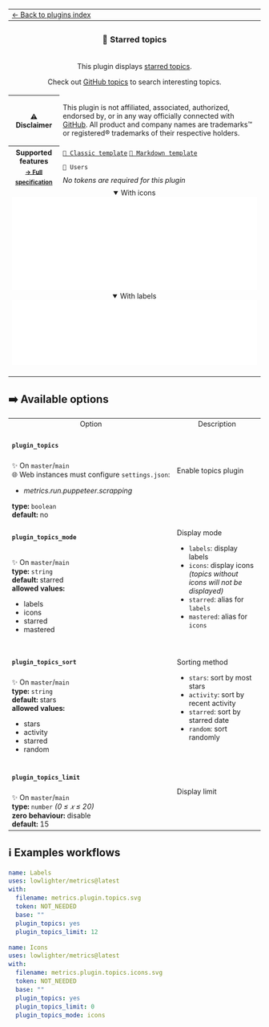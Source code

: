 <!--header-->
<table>
  <tr><td colspan="2"><a href="/README.md#-plugins">← Back to plugins index</a></td></tr>
  <tr><th colspan="2"><h3>📌 Starred topics</h3></th></tr>
  <tr><td colspan="2" align="center"><p>This plugin displays <a href="https://github.com/stars?filter=topics">starred topics</a>.</p>
<p>Check out <a href="https://github.com/topics">GitHub topics</a> to search interesting topics.</p>
</td></tr>
  <tr><th>⚠️ Disclaimer</th><td><p>This plugin is not affiliated, associated, authorized, endorsed by, or in any way officially connected with <a href="https://github.com">GitHub</a>.
All product and company names are trademarks™ or registered® trademarks of their respective holders.</p>
</td></tr>
  <tr>
    <th rowspan="3">Supported features<br><sub><a href="metadata.yml">→ Full specification</a></sub></th>
    <td><a href="/source/templates/classic/README.md"><code>📗 Classic template</code></a> <a href="/source/templates/markdown/README.md"><code>📒 Markdown template</code></a></td>
  </tr>
  <tr>
    <td><code>👤 Users</code></td>
  </tr>
  <tr>
    <td><i>No tokens are required for this plugin</i></td>
  </tr>
  <tr>
    <td colspan="2" align="center">
      <details open><summary>With icons</summary><img src="https://github.com/lowlighter/metrics/blob/examples/metrics.plugin.topics.icons.svg" alt=""></img></details>
      <details open><summary>With labels</summary><img src="https://github.com/lowlighter/metrics/blob/examples/metrics.plugin.topics.svg" alt=""></img></details>
      <img width="900" height="1" alt="">
    </td>
  </tr>
</table>
<!--/header-->

## ➡️ Available options

<!--options-->
<table>
  <tr>
    <td align="center" nowrap="nowrap">Option</i></td><td align="center" nowrap="nowrap">Description</td>
  </tr>
  <tr>
    <td nowrap="nowrap"><h4><code>plugin_topics</code></h4></td>
    <td rowspan="2"><p>Enable topics plugin</p>
<img width="900" height="1" alt=""></td>
  </tr>
  <tr>
    <td nowrap="nowrap">✨ On <code>master</code>/<code>main</code><br>
🌐 Web instances must configure <code>settings.json</code>:
<ul>
<li><i>metrics.run.puppeteer.scrapping</i></li>
</ul>
<b>type:</b> <code>boolean</code>
<br>
<b>default:</b> no<br></td>
  </tr>
  <tr>
    <td nowrap="nowrap"><h4><code>plugin_topics_mode</code></h4></td>
    <td rowspan="2"><p>Display mode</p>
<ul>
<li><code>labels</code>: display labels</li>
<li><code>icons</code>: display icons <em>(topics without icons will not be displayed)</em></li>
<li><code>starred</code>: alias for <code>labels</code></li>
<li><code>mastered</code>: alias for <code>icons</code></li>
</ul>
<img width="900" height="1" alt=""></td>
  </tr>
  <tr>
    <td nowrap="nowrap">✨ On <code>master</code>/<code>main</code><br>
<b>type:</b> <code>string</code>
<br>
<b>default:</b> starred<br>
<b>allowed values:</b><ul><li>labels</li><li>icons</li><li>starred</li><li>mastered</li></ul></td>
  </tr>
  <tr>
    <td nowrap="nowrap"><h4><code>plugin_topics_sort</code></h4></td>
    <td rowspan="2"><p>Sorting method</p>
<ul>
<li><code>stars</code>: sort by most stars</li>
<li><code>activity</code>: sort by recent activity</li>
<li><code>starred</code>: sort by starred date</li>
<li><code>random</code>: sort randomly</li>
</ul>
<img width="900" height="1" alt=""></td>
  </tr>
  <tr>
    <td nowrap="nowrap">✨ On <code>master</code>/<code>main</code><br>
<b>type:</b> <code>string</code>
<br>
<b>default:</b> stars<br>
<b>allowed values:</b><ul><li>stars</li><li>activity</li><li>starred</li><li>random</li></ul></td>
  </tr>
  <tr>
    <td nowrap="nowrap"><h4><code>plugin_topics_limit</code></h4></td>
    <td rowspan="2"><p>Display limit</p>
<img width="900" height="1" alt=""></td>
  </tr>
  <tr>
    <td nowrap="nowrap">✨ On <code>master</code>/<code>main</code><br>
<b>type:</b> <code>number</code>
<i>(0 ≤
𝑥
≤ 20)</i>
<br>
<b>zero behaviour:</b> disable</br>
<b>default:</b> 15<br></td>
  </tr>
</table>
<!--/options-->

## ℹ️ Examples workflows

<!--examples-->
```yaml
name: Labels
uses: lowlighter/metrics@latest
with:
  filename: metrics.plugin.topics.svg
  token: NOT_NEEDED
  base: ""
  plugin_topics: yes
  plugin_topics_limit: 12

```
```yaml
name: Icons
uses: lowlighter/metrics@latest
with:
  filename: metrics.plugin.topics.icons.svg
  token: NOT_NEEDED
  base: ""
  plugin_topics: yes
  plugin_topics_limit: 0
  plugin_topics_mode: icons

```
<!--/examples-->
